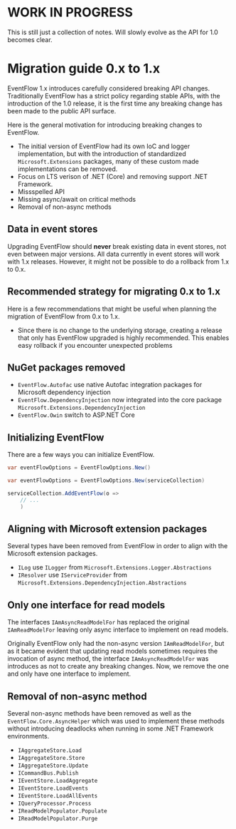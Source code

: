 # WORK IN PROGRESS

This is still just a collection of notes. Will slowly evolve as the API for
1.0 becomes clear.

# Migration guide 0.x to 1.x

EventFlow 1.x introduces carefully considered breaking API changes. Traditionally
EventFlow has a strict policy regarding stable APIs, with the introduction of
the 1.0 release, it is the first time any breaking change has been made to the
public API surface.

Here is the general motivation for introducing breaking changes to EventFlow.

- The initial version of EventFlow had its own IoC and logger implementation,
  but with the introduction of standardized `Microsoft.Extensions` packages,
  many of these custom made implementations can be removed.
- Focus on LTS verison of .NET (Core) and removing support .NET Framework.
- Missspelled API
- Missing async/await on critical methods
- Removal of non-async methods

## Data in event stores

Upgrading EventFlow should **never** break existing data in event stores, not even
between major versions. All data currently in event stores will work with 1.x
releases. However, it might not be possible to do a rollback from 1.x to 0.x.

## Recommended strategy for migrating 0.x to 1.x

Here is a few recommendations that might be useful when planning the migration
of EventFlow from 0.x to 1.x. 

- Since there is no change to the underlying storage, creating a release that
  only has EventFlow upgraded is highly recommended. This enables easy rollback
  if you encounter unexpected problems

## NuGet packages removed


- `EventFlow.Autofac` use native Autofac integration packages for Microsoft
  dependency injection
- `EventFlow.DependencyInjection` now integrated into the core package
  `Microsoft.Extensions.DependencyInjection`
- `EventFlow.Owin` switch to ASP.NET Core

## Initializing EventFlow

There are a few ways you can initialize EventFlow.

```csharp
var eventFlowOptions = EventFlowOptions.New()
```

```csharp
var eventFlowOptions = EventFlowOptions.New(serviceCollection)
```

```csharp
serviceCollection.AddEventFlow(o => 
    // ...
    )
```

## Aligning with Microsoft extension packages

Several types have been removed from EventFlow in order to align
with the Microsoft extension packages.

- `ILog` use `ILogger` from `Microsoft.Extensions.Logger.Abstractions`
- `IResolver` use `IServiceProvider`
  from `Microsoft.Extensions.DependencyInjection.Abstractions`


## Only one interface for read models

The interfaces `IAmAsyncReadModelFor` has replaced the original `IAmReadModelFor`
leaving only async interface to implement on read models.

Originally EventFlow only had the non-async version `IAmReadModelFor`, but as it
became evident that updating read models sometimes requires the invocation of 
async method, the interface `IAmAsyncReadModelFor` was introduces as not to create
any breaking changes. Now, we remove the one and only have one interface to
implement.

## Removal of non-async method

Several non-async methods have been removed as well as the
`EventFlow.Core.AsyncHelper` which was used to implement these methods
without introducing deadlocks when running in some .NET Framework
environments.

- `IAggregateStore.Load`
- `IAggregateStore.Store`
- `IAggregateStore.Update`
- `ICommandBus.Publish`
- `IEventStore.LoadAggregate`
- `IEventStore.LoadEvents`
- `IEventStore.LoadAllEvents`
- `IQueryProcessor.Process`
- `IReadModelPopulator.Populate`
- `IReadModelPopulator.Purge`


